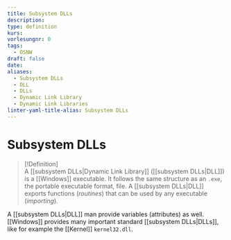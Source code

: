 ```yaml
---
title: Subsystem DLLs
description: 
type: definition
kurs: 
vorlesungnr: 0
tags:
  - OSNW
draft: false
date: 
aliases:
  - Subsystem DLLs
  - DLL
  - DLLs
  - Dynamic Link Library
  - Dynamic Link Libraries
linter-yaml-title-alias: Subsystem DLLs
---
```


# Subsystem DLLs

> [!Definition]  
> A [[subsystem DLLs|Dynamic Link Library]] ([[subsystem DLLs|DLL]]) is a [[Windows]] executable. It follows the same structure as an `.exe`, the portable executable format, file. A [[subsystem DLLs|DLL]] exports functions (*routines*) that can be used by any executable (*importing*).

A [[subsystem DLLs|DLL]] man provide variables (attributes) as well. [[Windows]] provides many important standard [[subsystem DLLs|DLLs]], like for example the [[Kernel]] `kernel32.dll`.